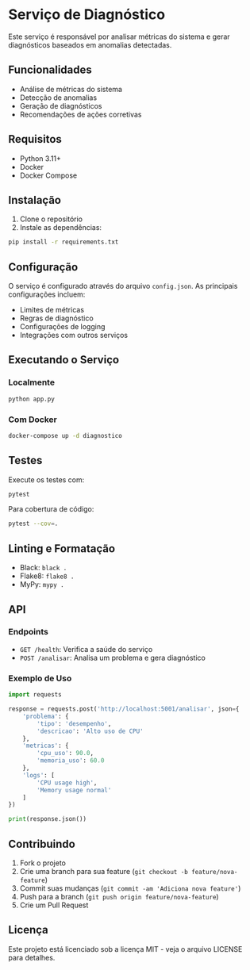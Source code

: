 # Serviço de Diagnóstico

Este serviço é responsável por analisar métricas do sistema e gerar diagnósticos baseados em anomalias detectadas.

## Funcionalidades

- Análise de métricas do sistema
- Detecção de anomalias
- Geração de diagnósticos
- Recomendações de ações corretivas

## Requisitos

- Python 3.11+
- Docker
- Docker Compose

## Instalação

1. Clone o repositório
2. Instale as dependências:
```bash
pip install -r requirements.txt
```

## Configuração

O serviço é configurado através do arquivo `config.json`. As principais configurações incluem:

- Limites de métricas
- Regras de diagnóstico
- Configurações de logging
- Integrações com outros serviços

## Executando o Serviço

### Localmente

```bash
python app.py
```

### Com Docker

```bash
docker-compose up -d diagnostico
```

## Testes

Execute os testes com:

```bash
pytest
```

Para cobertura de código:

```bash
pytest --cov=.
```

## Linting e Formatação

- Black: `black .`
- Flake8: `flake8 .`
- MyPy: `mypy .`

## API

### Endpoints

- `GET /health`: Verifica a saúde do serviço
- `POST /analisar`: Analisa um problema e gera diagnóstico

### Exemplo de Uso

```python
import requests

response = requests.post('http://localhost:5001/analisar', json={
    'problema': {
        'tipo': 'desempenho',
        'descricao': 'Alto uso de CPU'
    },
    'metricas': {
        'cpu_uso': 90.0,
        'memoria_uso': 60.0
    },
    'logs': [
        'CPU usage high',
        'Memory usage normal'
    ]
})

print(response.json())
```

## Contribuindo

1. Fork o projeto
2. Crie uma branch para sua feature (`git checkout -b feature/nova-feature`)
3. Commit suas mudanças (`git commit -am 'Adiciona nova feature'`)
4. Push para a branch (`git push origin feature/nova-feature`)
5. Crie um Pull Request

## Licença

Este projeto está licenciado sob a licença MIT - veja o arquivo LICENSE para detalhes. 